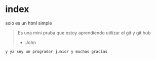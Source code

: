 # index
solo es un html simple
>Es una mini pruba que estoy aprendiendo utilizar el git y git hub
>- John

    y ya soy un progrador junior y muchas gracias